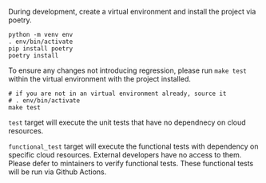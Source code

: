 During development, create a virtual environment and install the project via poetry.

```console
python -m venv env
. env/bin/activate
pip install poetry
poetry install
```

To ensure any changes not introducing regression, please run `make test` within the virtual environment
with the project installed.

```console
# if you are not in an virtual environment already, source it
# . env/bin/activate
make test
```

`test` target will execute the unit tests that have no dependnecy on cloud resources.

`functional_test` target will execute the functional tests with dependency on specific cloud resources. 
External developers have no access to them. Please defer to mintainers to verify functional tests. 
These functional tests will be run via Github Actions. 
